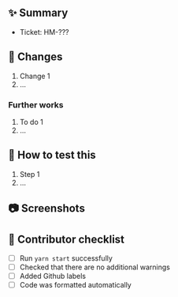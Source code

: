 <!-- This is a comment, only you can see this while editing -->
<!-- Feel free to remove sections that you don't need -->

<!-- Pull request title must include ticket key and capitalize first letter -->
<!-- [HM-???] Your pull request title -->

## :sparkles: Summary

<!-- Copy the link of the ticket from Jira website -->
- Ticket: HM-???

<!-- Long description of PR -->
<!-- Why are we doing this? -->
<!-- Any context or related work/ticket? -->

## :ticket: Changes

<!-- Describe the changes you are introducing here -->
1. Change 1
1. ...

### Further works

<!-- Any other work to be done? -->
1. To do 1
1. ...

## :thinking: How to test this

<!-- What environment? What login? What steps? ... -->
1. Step 1
1. ...

## :camera: Screenshots

<!-- If your ticket includes UI changes, drag and drop images here -->

## :construction: Contributor checklist

- [ ] Run `yarn start` successfully
- [ ] Checked that there are no additional warnings
- [ ] Added Github labels
- [ ] Code was formatted automatically

<!-- When reviewing code, you should follow https://conventionalcomments.org -->
